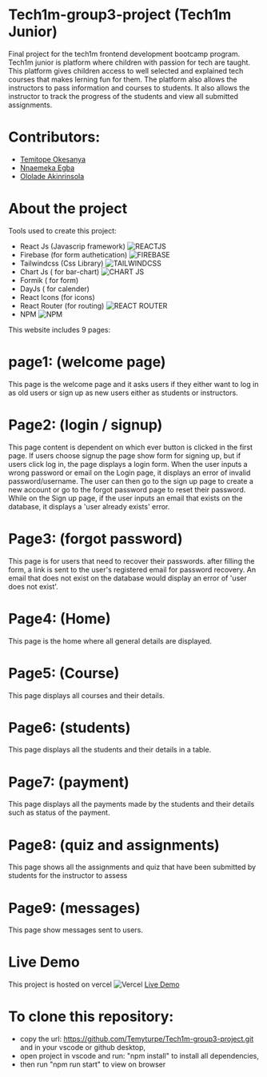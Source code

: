 # Tech1m-group3-project (Tech1m Junior)
Final project for the tech1m frontend development bootcamp program. Tech1m junior is platform where children with passion for tech are taught. This platform gives children access to well selected and explained tech courses that makes lerning fun for them. The platform also allows the instructors to pass information and courses to students. It also allows the instructor to track the progress of the students and view all submitted assignments.

# Contributors:
* [Temitope Okesanya](https://github.com/Temyturpe)
* [Nnaemeka Egba](https://github.com/egba001)
* [Ololade Akinrinsola](https://github.com/Lolaakinrinsola)

# About the project
Tools used to create this project:
* React Js (Javascrip framework) ![REACTJS](https://img.shields.io/badge/React-20232A?style=for-the-badge&logo=react&logoColor=61DAFB)
* Firebase (for form authetication) ![FIREBASE](https://img.shields.io/badge/firebase-ffca28?style=for-the-badge&logo=firebase&logoColor=black)
* Tailwindcss (Css Library) ![TAILWINDCSS](https://img.shields.io/badge/Tailwind_CSS-38B2AC?style=for-the-badge&logo=tailwind-css&logoColor=white)
* Chart Js ( for bar-chart) ![CHART JS](https://img.shields.io/badge/Chart.js-FF6384?style=for-the-badge&logo=chartdotjs&logoColor=white)
* Formik ( for form)
* DayJs ( for calender)
* React Icons (for icons)
* React Router (for routing) ![REACT ROUTER](https://img.shields.io/badge/React_Router-CA4245?style=for-the-badge&logo=react-router&logoColor=white)
* NPM ![NPM](https://img.shields.io/badge/NPM-%23CB3837.svg?style=for-the-badge&logo=npm&logoColor=white)

This website includes 9 pages:
# page1: (welcome page)
 This page is the welcome page and it asks users if they either want to log in as old users or sign up as new users either as students or instructors.
# Page2: (login / signup)
 This page content is dependent on which ever button is clicked in the first page. If users choose signup the page show form for signing up, but if users click log in, the page displays a login form. When the user inputs a wrong password or email on the Login page, it displays an error of invalid password/username. The user can then go to the sign up page to create a new account or go to the forgot password page to reset their password. While on the Sign up page, if the user inputs an email that exists on the database, it displays a 'user already exists' error.
# Page3: (forgot password)
 This page is for users that need to recover their passwords. after filling the form, a link is sent to the user's registered email for password recovery. An email that does not exist on the database would display an error of 'user does not exist'.
# Page4: (Home)
 This page is the home where all general details are displayed.
# Page5: (Course)
 This page displays all courses and their details.
# Page6: (students)
 This page displays all the students and their details in a table.
# Page7: (payment)
 This page displays all the payments made by the students and their details such as status of the payment.
# Page8: (quiz and assignments)
 This page shows all the assignments and quiz that have been submitted by students for the instructor to assess
# Page9: (messages)
 This page show messages sent to users.

# Live Demo

This project is hosted on vercel ![Vercel](https://img.shields.io/badge/vercel-%23000000.svg?style=for-the-badge&logo=vercel&logoColor=white)
[Live Demo](https://tech1m-group3-project.vercel.app/)

# To clone this repository:
* copy the url: https://github.com/Temyturpe/Tech1m-group3-project.git and in your vscode or github desktop,
* open project in vscode and run: "npm install" to install all dependencies,
* then run "npm run start" to view on browser

